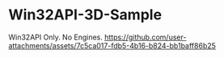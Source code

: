 # Win32API-3D-Sample
Win32API Only.
No Engines.
https://github.com/user-attachments/assets/7c5ca017-fdb5-4b16-b824-bb1baff86b25

